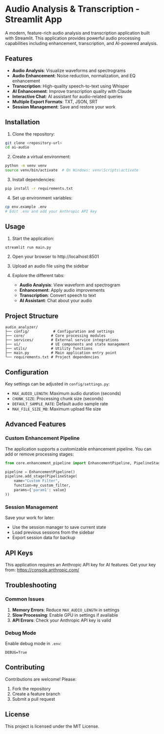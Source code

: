 # Audio Analysis & Transcription - Streamlit App

A modern, feature-rich audio analysis and transcription application built with Streamlit. This application provides powerful audio processing capabilities including enhancement, transcription, and AI-powered analysis.

## Features

- **Audio Analysis**: Visualize waveforms and spectrograms
- **Audio Enhancement**: Noise reduction, normalization, and EQ enhancement
- **Transcription**: High-quality speech-to-text using Whisper
- **AI Enhancement**: Improve transcription quality with Claude
- **Interactive Chat**: AI assistant for audio-related queries
- **Multiple Export Formats**: TXT, JSON, SRT
- **Session Management**: Save and restore your work

## Installation

1. Clone the repository:
```bash
git clone <repository-url>
cd ai-audio
```

2. Create a virtual environment:
```bash
python -m venv venv
source venv/bin/activate  # On Windows: venv\Scripts\activate
```

3. Install dependencies:
```bash
pip install -r requirements.txt
```

4. Set up environment variables:
```bash
cp env.example .env
# Edit .env and add your Anthropic API key
```

## Usage

1. Start the application:
```bash
streamlit run main.py
```

2. Open your browser to http://localhost:8501

3. Upload an audio file using the sidebar

4. Explore the different tabs:
   - **Audio Analysis**: View waveform and spectrogram
   - **Enhancement**: Apply audio improvements
   - **Transcription**: Convert speech to text
   - **AI Assistant**: Chat about your audio

## Project Structure

```
audio_analyzer/
├── config/           # Configuration and settings
├── core/            # Core processing modules
├── services/        # External service integrations
├── ui/              # UI components and state management
├── utils/           # Utility functions
├── main.py          # Main application entry point
└── requirements.txt # Project dependencies
```

## Configuration

Key settings can be adjusted in `config/settings.py`:

- `MAX_AUDIO_LENGTH`: Maximum audio duration (seconds)
- `CHUNK_SIZE`: Processing chunk size (seconds)
- `DEFAULT_SAMPLE_RATE`: Default audio sample rate
- `MAX_FILE_SIZE_MB`: Maximum upload file size

## Advanced Features

### Custom Enhancement Pipeline

The application supports a customizable enhancement pipeline. You can add or remove processing stages:

```python
from core.enhancement_pipeline import EnhancementPipeline, PipelineStage

pipeline = EnhancementPipeline()
pipeline.add_stage(PipelineStage(
    name="Custom Filter",
    function=my_custom_filter,
    params={'param1': value}
))
```

### Session Management

Save your work for later:
- Use the session manager to save current state
- Load previous sessions from the sidebar
- Export session data for backup

## API Keys

This application requires an Anthropic API key for AI features. Get your key from:
https://console.anthropic.com/

## Troubleshooting

### Common Issues

1. **Memory Errors**: Reduce `MAX_AUDIO_LENGTH` in settings
2. **Slow Processing**: Enable GPU in settings if available
3. **API Errors**: Check your Anthropic API key is valid

### Debug Mode

Enable debug mode in `.env`:
```
DEBUG=True
```

## Contributing

Contributions are welcome! Please:
1. Fork the repository
2. Create a feature branch
3. Submit a pull request

## License

This project is licensed under the MIT License. 